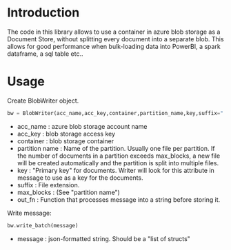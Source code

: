 # Introduction
The code in this library allows to use a container in azure blob storage as a Document Store, without splitting every document into a separate blob. This allows for good performance when bulk-loading data into PowerBI, a spark dataframe, a sql table etc..

 
# Usage


Create BlobWriter object.
```python
bw = BlobWriter(acc_name,acc_key,container,partition_name,key,suffix=".csv",max_blocks=50000, out_fn=lambda x: json.dumps(x)+ "\n",suffix=".json")
```
- acc_name : azure blob storage account name
- acc_key : blob storage access key
- container : blob storage container
- partition name : Name of the partition. Usually one file per partition. If the number of documents in a partition exceeds max_blocks, a new file will be created automatically and the partition is split into multiple files.
- key : "Primary key" for documents. Writer will look for this attribute in message to use as a key for the documents.
- suffix : File extension.
- max_blocks : (See "partition name")
- out_fn : Function that processes message into a string before storing it.

Write message:
```python
bw.write_batch(message)
```

- message : json-formatted string. Should be a "list of structs"
